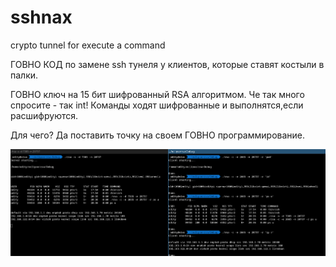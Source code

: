 # sshnax
crypto tunnel for execute a command

ГОВНО КОД по замене ssh тунеля у клиентов, которые ставят костыли в палки. 

ГОВНО ключ на 15 бит шифрованный RSA алгоритмом. Че так много спросите - так int! Команды ходят шифрованные и выполнятся,если расшифруются.

Для чего? Да поставить точку на своем ГОВНО программирование.

<img src="https://github.com/oditynet/sshnax/blob/main/sshnax.png" title="example" width="800" />
